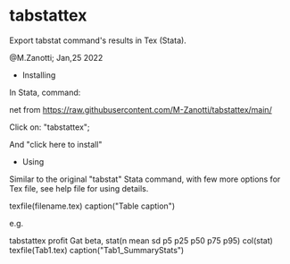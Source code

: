 # tabstattex
Export tabstat command's results in Tex (Stata).

@M.Zanotti; Jan,25 2022

- Installing

In Stata, command:

net from https://raw.githubusercontent.com/M-Zanotti/tabstattex/main/

Click on: "tabstattex";   

And "click here to install"

- Using

Similar to the original "tabstat" Stata command, with few more options for Tex file, see help file for using details.

texfile(filename.tex)
caption("Table caption")

e.g.

tabstattex profit Gat beta, stat(n mean sd p5 p25 p50 p75 p95) col(stat) texfile(Tab1.tex) caption("Tab1_SummaryStats")

